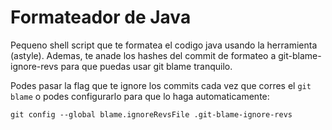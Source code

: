 # Formateador de Java
Pequeno shell script que te formatea el codigo java usando la herramienta (astyle). 
Ademas, te anade los hashes del commit de formateo a git-blame-ignore-revs para que puedas usar git blame tranquilo. 

Podes pasar la flag que te ignore los commits cada vez que corres el ```git blame``` o podes configurarlo para que lo haga automaticamente:
```console
git config --global blame.ignoreRevsFile .git-blame-ignore-revs
```
